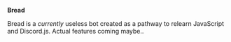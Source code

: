 **Bread**

Bread is a *currently* useless bot created as a pathway to relearn JavaScript and Discord.js. Actual features coming maybe..

